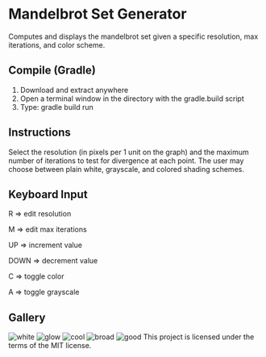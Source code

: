 # Mandelbrot Set Generator

Computes and displays the mandelbrot set given a specific resolution,
max iterations, and color scheme.

## Compile (Gradle)

1. Download and extract anywhere
2. Open a terminal window in the directory with the gradle.build script
3. Type: gradle build run

## Instructions

Select the resolution (in pixels per 1 unit on the graph) and the maximum number
of iterations to test for divergence at each point. The user may choose between
plain white, grayscale, and colored shading schemes.

## Keyboard Input

R => edit resolution

M => edit max iterations

UP => increment value

DOWN => decrement value

C => toggle color

A => toggle grayscale

## Gallery

![white](https://github.com/swarmalator/mandelbrot-set/blob/master/images/white.png)
![glow](https://github.com/swarmalator/mandelbrot-set/blob/master/images/glow.png)
![cool](https://github.com/swarmalator/mandelbrot-set/blob/master/images/cool.png)
![broad](https://github.com/swarmalator/mandelbrot-set/blob/master/images/broad.png)
![good](https://github.com/swarmalator/mandelbrot-set/blob/master/images/good.png)
This project is licensed under the terms of the MIT license.
